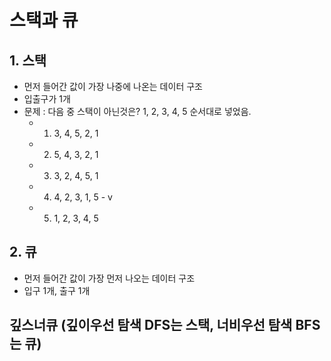 # 스택과 큐
## 1. 스택
- 먼저 들어간 값이 가장 나중에 나온는 데이터 구조
- 입출구가 1개
- 문제 : 다음 중 스택이 아닌것은? 1, 2, 3, 4, 5 순서대로 넣었음.
    - 1. 3, 4, 5, 2, 1
    - 2. 5, 4, 3, 2, 1
    - 3. 3, 2, 4, 5, 1
    - 4. 4, 2, 3, 1, 5 - v
    - 5. 1, 2, 3, 4, 5

## 2. 큐
- 먼저 들어간 값이 가장 먼저 나오는 데이터 구조
- 입구 1개, 출구 1개

## 깊스너큐 (깊이우선 탐색 DFS는 스택, 너비우선 탐색 BFS는 큐)
